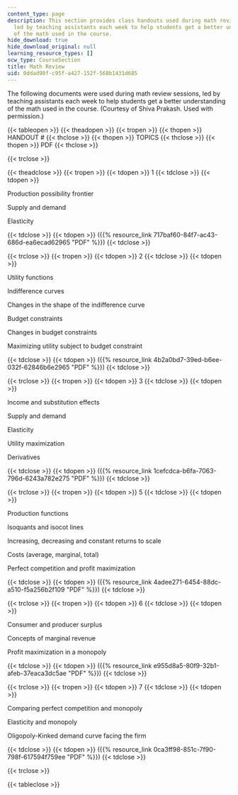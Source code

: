 ```yaml
---
content_type: page
description: This section provides class handouts used during math review sessions
  led by teaching assistants each week to help students get a better understanding
  of the math used in the course.
hide_download: true
hide_download_original: null
learning_resource_types: []
ocw_type: CourseSection
title: Math Review
uid: 0ddad90f-c95f-a427-152f-568b1431d685
---
```


The following documents were used during math review sessions, led by teaching assistants each week to help students get a better understanding of the math used in the course. (Courtesy of Shiva Prakash. Used with permission.)

{{< tableopen >}}
{{< theadopen >}}
{{< tropen >}}
{{< thopen >}}
HANDOUT #
{{< thclose >}}
{{< thopen >}}
TOPICS
{{< thclose >}}
{{< thopen >}}
PDF
{{< thclose >}}

{{< trclose >}}

{{< theadclose >}}
{{< tropen >}}
{{< tdopen >}}
1
{{< tdclose >}}
{{< tdopen >}}


Production possibility frontier

Supply and demand

Elasticity


{{< tdclose >}}
{{< tdopen >}}
({{% resource_link 717baf60-84f7-ac43-686d-ea6ecad62965 "PDF" %}})
{{< tdclose >}}

{{< trclose >}}
{{< tropen >}}
{{< tdopen >}}
2
{{< tdclose >}}
{{< tdopen >}}


Utility functions

Indifference curves

Changes in the shape of the indifference curve

Budget constraints

Changes in budget constraints

Maximizing utility subject to budget constraint


{{< tdclose >}}
{{< tdopen >}}
({{% resource_link 4b2a0bd7-39ed-b6ee-032f-62846b6e2965 "PDF" %}})
{{< tdclose >}}

{{< trclose >}}
{{< tropen >}}
{{< tdopen >}}
3
{{< tdclose >}}
{{< tdopen >}}


Income and substitution effects

Supply and demand

Elasticity

Utility maximization

Derivatives


{{< tdclose >}}
{{< tdopen >}}
({{% resource_link 1cefcdca-b6fa-7063-796d-6243a782e275 "PDF" %}})
{{< tdclose >}}

{{< trclose >}}
{{< tropen >}}
{{< tdopen >}}
5
{{< tdclose >}}
{{< tdopen >}}


Production functions

Isoquants and isocot lines

Increasing, decreasing and constant returns to scale

Costs (average, marginal, total)

Perfect competition and profit maximization


{{< tdclose >}}
{{< tdopen >}}
({{% resource_link 4adee271-6454-88dc-a510-f5a256b2f109 "PDF" %}})
{{< tdclose >}}

{{< trclose >}}
{{< tropen >}}
{{< tdopen >}}
6
{{< tdclose >}}
{{< tdopen >}}


Consumer and producer surplus

Concepts of marginal revenue

Profit maximization in a monopoly


{{< tdclose >}}
{{< tdopen >}}
({{% resource_link e955d8a5-80f9-32b1-afeb-37eaca3dc5ae "PDF" %}})
{{< tdclose >}}

{{< trclose >}}
{{< tropen >}}
{{< tdopen >}}
7
{{< tdclose >}}
{{< tdopen >}}


Comparing perfect competition and monopoly

Elasticity and monopoly

Oligopoly-Kinked demand curve facing the firm


{{< tdclose >}}
{{< tdopen >}}
({{% resource_link 0ca3ff98-851c-7f90-798f-617594f759ee "PDF" %}})
{{< tdclose >}}

{{< trclose >}}

{{< tableclose >}}